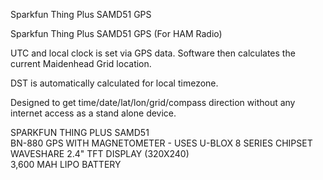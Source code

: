 Sparkfun Thing Plus SAMD51 GPS

Sparkfun Thing Plus SAMD51 GPS (For HAM Radio)

UTC and local clock is set via GPS data. Software then calculates the current Maidenhead Grid location.

DST is automatically calculated for local timezone.

Designed to get time/date/lat/lon/grid/compass direction without any internet access as a stand alone device.

SPARKFUN THING PLUS SAMD51<br>
BN-880 GPS WITH MAGNETOMETER - USES U-BLOX 8 SERIES CHIPSET<br>
WAVESHARE 2.4" TFT DISPLAY (320X240)<br>
3,600 MAH LIPO BATTERY
